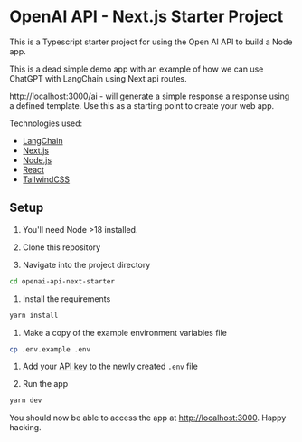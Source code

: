 # OpenAI API - Next.js Starter Project

This is a Typescript starter project for using the Open AI API to build a Node app.

This is a dead simple demo app with an example of how we can use ChatGPT with LangChain using Next api routes.

http://localhost:3000/ai - will generate a simple response a response using a defined template. Use this as a starting point to create your web app.

Technologies used:

- [LangChain](https://js.langchain.com/docs/)
- [Next.js](https://nextjs.org/)
- [Node.js](https://nodejs.org/en/)
- [React](https://reactjs.org/)
- [TailwindCSS](https://tailwindcss.com/)

## Setup

1. You'll need Node >18 installed.

1. Clone this repository

1. Navigate into the project directory

```bash
cd openai-api-next-starter
```

1. Install the requirements

```bash
yarn install
```

1. Make a copy of the example environment variables file

```bash
cp .env.example .env
```

1. Add your [API key](https://beta.openai.com/account/api-keys) to the newly created `.env` file

1. Run the app

```bash
yarn dev
```

You should now be able to access the app at [http://localhost:3000](http://localhost:3000). Happy hacking.
